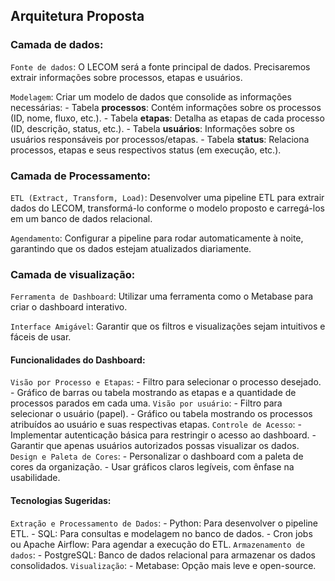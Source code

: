 ## Arquitetura Proposta
### Camada de dados:
`Fonte de dados`: O LECOM será a fonte principal de dados. Precisaremos extrair informações sobre processos, etapas e usuários.

`Modelagem`: Criar um modelo de dados que consolide as informações necessárias:
	- Tabela **processos**: Contém informações sobre os processos (ID, nome, fluxo, etc.).
	- Tabela **etapas**: Detalha as etapas de cada processo (ID, descrição, status, etc.).
	- Tabela **usuários**: Informações sobre os usuários responsáveis por processos/etapas.
	- Tabela **status**: Relaciona processos, etapas e seus respectivos status (em execução, etc.).

### Camada de Processamento:
`ETL (Extract, Transform, Load)`: Desenvolver uma pipeline ETL para extrair dados do LECOM, transformá-lo conforme o modelo proposto e carregá-los em um banco de dados relacional.

`Agendamento`: Configurar a pipeline para rodar automaticamente à noite, garantindo que os dados estejam atualizados diariamente.

### Camada de visualização:
`Ferramenta de Dashboard`: Utilizar uma ferramenta como o Metabase para criar o dashboard interativo.

`Interface Amigável`: Garantir que os filtros e visualizações sejam intuitivos e fáceis de usar.

#### Funcionalidades do Dashboard:
`Visão por Processo e Etapas`:
	- Filtro para selecionar o processo desejado.
	- Gráfico de barras ou tabela mostrando as etapas e a quantidade de processos parados em cada uma.
`Visão por usuário`:
	- Filtro para selecionar o usuário (papel).
	- Gráfico ou tabela mostrando os processos atribuídos ao usuário e suas respectivas etapas.
`Controle de Acesso`:
	- Implementar autenticação básica para restringir o acesso ao dashboard.
	- Garantir que apenas usuários autorizados possas visualizar os dados.
`Design e Paleta de Cores`:
	- Personalizar o dashboard com a paleta de cores da organização.
	- Usar gráficos claros legíveis, com ênfase na usabilidade.

#### Tecnologias Sugeridas:
`Extração e Processamento de Dados`:
	- Python: Para desenvolver o pipeline ETL.
	- SQL: Para consultas e modelagem no banco de dados.
	- Cron jobs ou Apache Airflow: Para agendar a execução do ETL.
`Armazenamento de dados`:
	- PostgreSQL: Banco de dados relacional para armazenar os dados consolidados.
`Visualização`:
	- Metabase: Opção mais leve e open-source.